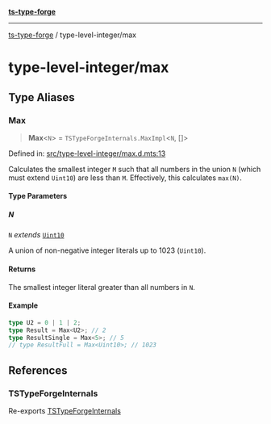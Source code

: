 [**ts-type-forge**](../README.md)

---

[ts-type-forge](../README.md) / type-level-integer/max

# type-level-integer/max

## Type Aliases

### Max

> **Max**\<`N`\> = `TSTypeForgeInternals.MaxImpl`\<`N`, \[\]\>

Defined in: [src/type-level-integer/max.d.mts:13](https://github.com/noshiro-pf/ts-type-forge/blob/main/src/type-level-integer/max.d.mts#L13)

Calculates the smallest integer `M` such that all numbers in the union `N` (which must extend `Uint10`) are less than `M`.
Effectively, this calculates `max(N)`.

#### Type Parameters

##### N

`N` _extends_ [`Uint10`](../constants/int-enum.md#uint10)

A union of non-negative integer literals up to 1023 (`Uint10`).

#### Returns

The smallest integer literal greater than all numbers in `N`.

#### Example

```ts
type U2 = 0 | 1 | 2;
type Result = Max<U2>; // 2
type ResultSingle = Max<5>; // 5
// type ResultFull = Max<Uint10>; // 1023
```

## References

### TSTypeForgeInternals

Re-exports [TSTypeForgeInternals](../branded-types/brand/namespaces/TSTypeForgeInternals/README.md)
